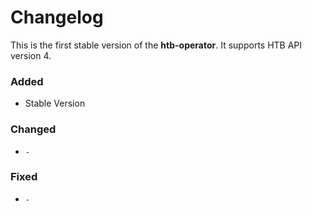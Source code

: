 # Changelog

This is the first stable version of the **htb-operator**. It supports HTB API version 4.

### Added
- Stable Version

### Changed
- `-`

### Fixed
- `-`
